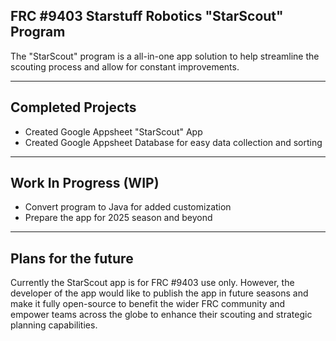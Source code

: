 ## FRC #9403 Starstuff Robotics "StarScout" Program

The "StarScout" program is a all-in-one app solution to help streamline the scouting process and allow for constant improvements.

---

## Completed Projects

- Created Google Appsheet "StarScout" App 
- Created Google Appsheet Database for easy data collection and sorting

---

## Work In Progress (WIP)

- Convert program to Java for added customization
- Prepare the app for 2025 season and beyond
  
---

## Plans for the future
Currently the StarScout app is for FRC #9403 use only. However, the developer of the app would like to publish the app in future seasons and make it fully open-source to benefit the wider FRC community and empower teams across the globe to enhance their scouting and strategic planning capabilities.
